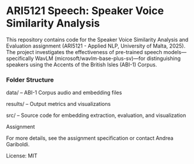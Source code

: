 # ARI5121 Speech: Speaker Voice Similarity Analysis

This repository contains code for the Speaker Voice Similarity Analysis and Evaluation assignment (ARI5121 - Applied NLP, University of Malta, 2025). The project investigates the effectiveness of pre-trained speech models—specifically WavLM (microsoft/wavlm-base-plus-sv)—for distinguishing speakers using the Accents of the British Isles (ABI-1) Corpus.

### Folder Structure

data/ – ABI-1 Corpus audio and embedding files

results/ – Output metrics and visualizations

src/ – Source code for embedding extraction, evaluation, and visualization

Assignment

For more details, see the assignment specification or contact Andrea Gariboldi.

License: MIT

